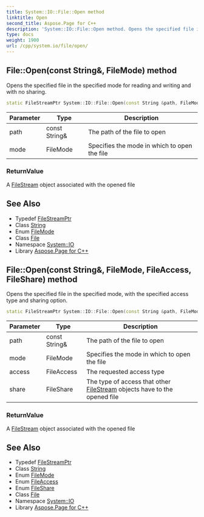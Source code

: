 ```yaml
---
title: System::IO::File::Open method
linktitle: Open
second_title: Aspose.Page for C++
description: 'System::IO::File::Open method. Opens the specified file in the specified mode for reading and writing and with no sharing in C++.'
type: docs
weight: 1900
url: /cpp/system.io/file/open/
---
```

## File::Open(const String\&, FileMode) method


Opens the specified file in the specified mode for reading and writing and with no sharing.

```cpp
static FileStreamPtr System::IO::File::Open(const String &path, FileMode mode)
```


| Parameter | Type | Description |
| --- | --- | --- |
| path | const String\& | The path of the file to open |
| mode | FileMode | Specifies the mode in which to open the file |

### ReturnValue

A [FileStream](../../filestream/) object associated with the opened file

## See Also

* Typedef [FileStreamPtr](../../../system/filestreamptr/)
* Class [String](../../../system/string/)
* Enum [FileMode](../../filemode/)
* Class [File](../)
* Namespace [System::IO](../../)
* Library [Aspose.Page for C++](../../../)
## File::Open(const String\&, FileMode, FileAccess, FileShare) method


Opens the specified file in the specified mode, with the specified access type and sharing option.

```cpp
static FileStreamPtr System::IO::File::Open(const String &path, FileMode mode, FileAccess access, FileShare share=FileShare::None)
```


| Parameter | Type | Description |
| --- | --- | --- |
| path | const String\& | The path of the file to open |
| mode | FileMode | Specifies the mode in which to open the file |
| access | FileAccess | The requested access type |
| share | FileShare | The type of access that other [FileStream](../../filestream/) objects have to the opened file |

### ReturnValue

A [FileStream](../../filestream/) object associated with the opened file

## See Also

* Typedef [FileStreamPtr](../../../system/filestreamptr/)
* Class [String](../../../system/string/)
* Enum [FileMode](../../filemode/)
* Enum [FileAccess](../../fileaccess/)
* Enum [FileShare](../../fileshare/)
* Class [File](../)
* Namespace [System::IO](../../)
* Library [Aspose.Page for C++](../../../)
